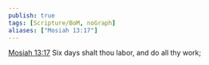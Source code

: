 ```yaml
---
publish: true
tags: [Scripture/BoM, noGraph]
aliases: ["Mosiah 13:17"]
---
```

[Mosiah 13:17](https://churchofjesuschrist.org/study/scriptures/bofm/mosiah/13?lang=eng&id=p17#p17) Six days shalt thou labor, and do all thy work;
